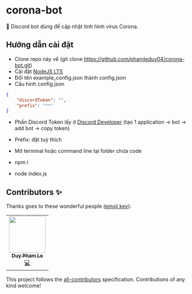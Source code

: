 # corona-bot
🤖 Discord bot dùng để cập nhật tình hình virus Corona.

## Hướng dẫn cài đặt
- Clone repo này về (git clone https://github.com/phamleduy04/corona-bot.git)
- Cài đặt [NodeJS LTS](https://nodejs.org/en/)
- Đổi tên example_config.json thành config.json
- Cấu hình config.json

```json
{ 
    "discordToken": "",
    "prefix": "**"
}
```

- Phần Discord Token lấy ở [Discord Developer](https://discord.com/developers/applications) (tạo 1 application -> bot -> add bot -> copy token)

- Prefix: đặt tuỳ thích
- Mở terminal hoặc command line tại folder chứa code
- npm i
- node index.js


## Contributors ✨

Thanks goes to these wonderful people ([emoji key](https://allcontributors.org/docs/en/emoji-key)):

<!-- ALL-CONTRIBUTORS-LIST:START - Do not remove or modify this section -->
<!-- prettier-ignore-start -->
<!-- markdownlint-disable -->
<table>
  <tr>
    <td align="center"><a href="https://github.com/phamleduy04"><img src="https://avatars2.githubusercontent.com/u/32657584?v=4?s=100" width="100px;" alt=""/><br /><sub><b>Duy Pham Le</b></sub></a><br /><a href="https://github.com/@phamleduy04/corona-bot/commits?author=phamleduy04" title="Code">💻</a></td>
  </tr>
</table>

<!-- markdownlint-restore -->
<!-- prettier-ignore-end -->
<!-- ALL-CONTRIBUTORS-LIST:END -->

This project follows the [all-contributors](https://github.com/all-contributors/all-contributors) specification. Contributions of any kind welcome!